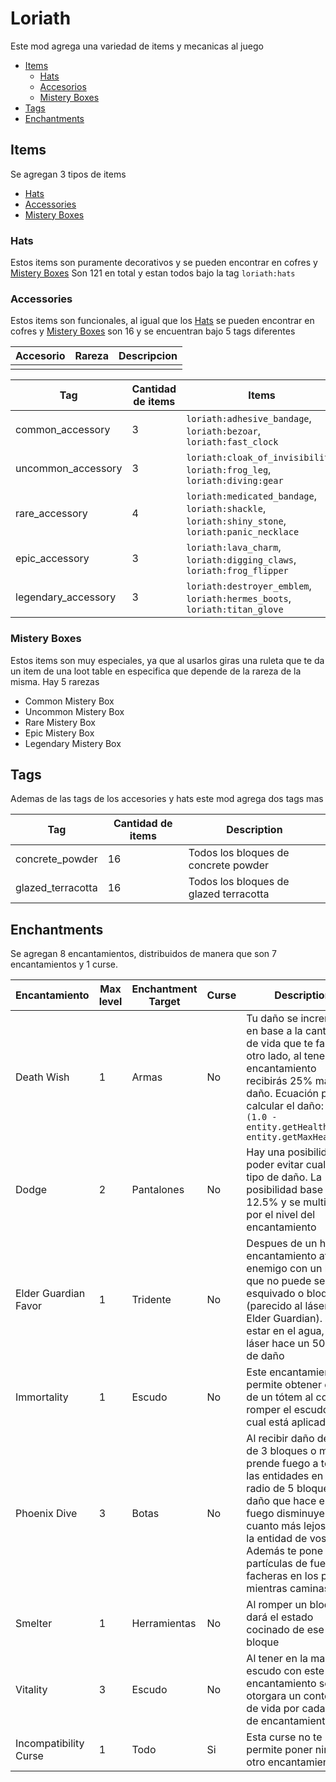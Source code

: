# Loriath
Este mod agrega una variedad de items y mecanicas al juego

* [Items](#Items)
	* [Hats](#Hats)
	* [Accesorios](#Accessories)
	* [Mistery Boxes](#mistery-boxes)
* [Tags](#Tags)
* [Enchantments](#Enchantments)

## Items
Se agregan 3 tipos de items

* [Hats](#Hats)
* [Accessories](#Accessories)
* [Mistery Boxes](#mistery-boxes)

### Hats
Estos items son puramente decorativos y se pueden encontrar en cofres y [Mistery Boxes](#mistery-boxes)
Son 121 en total y estan todos bajo la tag `loriath:hats`

### Accessories
Estos items son funcionales, al igual que los [Hats](#Hats) se pueden encontrar en cofres y [Mistery Boxes](#mistery-boxes) son 16 y se encuentran bajo 5 tags diferentes

[comment]: <> (Terminar la tabla)

| Accesorio | Rareza | Descripcion |
| --------- | ------ | ----------- |
|           |        |             |

| Tag                 | Cantidad de items | Items                                                                                           |
| ------------------- | ----------------- | ----------------------------------------------------------------------------------------------- |
| common_accessory    | 3                 | `loriath:adhesive_bandage`, `loriath:bezoar`, `loriath:fast_clock`                              |
| uncommon_accessory  | 3                 | `loriath:cloak_of_invisibility`, `loriath:frog_leg`, `loriath:diving:gear`                      |
| rare_accessory      | 4                 | `loriath:medicated_bandage`, `loriath:shackle`, `loriath:shiny_stone`, `loriath:panic_necklace` |
| epic_accessory      | 3                 | `loriath:lava_charm`, `loriath:digging_claws`, `loriath:frog_flipper`                           |
| legendary_accessory | 3                 | `loriath:destroyer_emblem`, `loriath:hermes_boots`, `loriath:titan_glove`                                                                                                |

### Mistery Boxes
Estos items son muy especiales, ya que al usarlos giras una ruleta que te da un item de una loot table en especifica que depende de la rareza de la misma. Hay 5 rarezas
* Common Mistery Box
* Uncommon Mistery Box
* Rare Mistery Box
* Epic Mistery Box
* Legendary Mistery Box

## Tags
Ademas de las tags de los accesories y hats este mod agrega dos tags mas

| Tag               | Cantidad de items | Description                            |
| ----------------- | ----------------- | -------------------------------------- |
| concrete_powder   | 16                | Todos los bloques de concrete powder   |
| glazed_terracotta | 16                | Todos los bloques de glazed terracotta |

## Enchantments
Se agregan 8 encantamientos, distribuidos de manera que son 7 encantamientos y 1 curse.

| Encantamiento         | Max level | Enchantment Target | Curse | Description                                                                                                                                                                                                                                                               |
| --------------------- | --------- | ------------------ | ----- | ------------------------------------------------------------------------------------------------------------------------------------------------------------------------------------------------------------------------------------------------------------------------- |
| Death Wish            | 1         | Armas              | No    | Tu daño se incrementa en base a la cantidad de vida que te falta. Por otro lado, al tener este encantamiento recibirás 25% más de daño. Ecuación para calcular el daño: `1.0 + (1.0 - entity.getHealth() / entity.getMaxHealth())`                                          |
| Dodge                 | 2         | Pantalones         | No    | Hay una posibilidad de poder evitar cualquier tipo de daño. La posibilidad base es de 12.5% y se multiplica por el nivel del encantamiento                                                                                                                                |
| Elder Guardian Favor  | 1         | Tridente           | No    | Despues de un hit, este encantamiento ataca al enemigo con un láser que no puede ser esquivado o bloqueado (parecido al láser del Elder Guardian). Al estar en el agua, este láser hace un 50% más de daño                                                                |
| Immortality           | 1         | Escudo             | No    | Este encantamiento permite obtener el uso de un tótem al costo de romper el escudo en el cual está aplicado                                                                                                                                                               |
| Phoenix Dive          | 3         | Botas              | No    | Al recibir daño de caída de 3 bloques o más, prende fuego a todas las entidades en un radio de 5 bloques. El daño que hace este fuego disminuye cuanto más lejos esté la entidad de vos. Además te pone unas partículas de fuego re facheras en los pies mientras caminas |
| Smelter               | 1         | Herramientas       | No    | Al romper un bloque, te dará el estado cocinado de ese bloque                                                                                                                                                                                                             |
| Vitality              | 3         | Escudo             | No    | Al tener en la mano un escudo con este encantamiento se te otorgara un contenedor de vida por cada nivel de encantamiento                                                                                                                                                 |
| Incompatibility Curse | 1         | Todo               | Si    | Esta curse no te permite poner ningún otro encantamiento                                                                                                                                                                                                                  |
